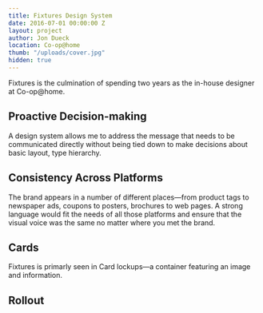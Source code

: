 ```yaml
---
title: Fixtures Design System
date: 2016-07-01 00:00:00 Z
layout: project
author: Jon Dueck
location: Co-op@home
thumb: "/uploads/cover.jpg"
hidden: true
---
```


Fixtures is the culmination of spending two years as the in-house designer at Co-op@home.

## Proactive Decision-making
A design system allows me to address the message that needs to be communicated directly without being tied down to make decisions about basic layout, type hierarchy.

## Consistency Across Platforms
The brand appears in a number of different places—from product tags to newspaper ads, coupons to posters, brochures to web pages. A strong language would fit the needs of all those platforms and ensure that the visual voice was the same no matter where you met the brand.

## Cards
Fixtures is primarly seen in Card lockups—a container featuring an image and information.

## Rollout
